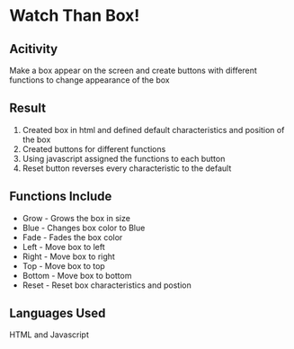 # Watch Than Box! #

## Acitivity ##
Make a box appear on the screen and create buttons with different functions to change appearance of the box

## Result ##
1. Created box in html and defined default characteristics and position of the box
2. Created buttons for different functions
3. Using javascript assigned the functions to each button
4. Reset button reverses every characteristic to the default

## Functions Include ##
* Grow - Grows the box in size
* Blue - Changes box color to Blue
* Fade - Fades the box color
* Left - Move box to left
* Right - Move box to right
* Top - Move box to top
* Bottom - Move box to bottom
* Reset - Reset box characteristics and postion

## Languages Used ##  
HTML and Javascript


